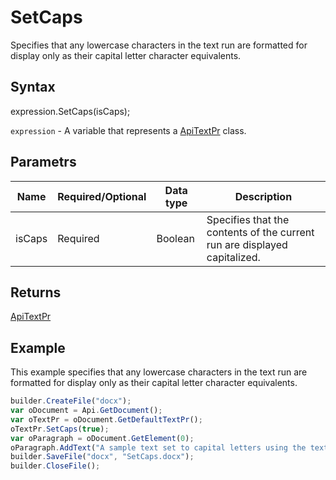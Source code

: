 # SetCaps

Specifies that any lowercase characters in the text run are formatted for display only as their capital letter character equivalents.

## Syntax

expression.SetCaps(isCaps);

`expression` - A variable that represents a [ApiTextPr](../ApiTextPr.md) class.

## Parametrs

| **Name** | **Required/Optional** | **Data type** | **Description** |
| ------------- | ------------- | ------------- | ------------- |
| isCaps | Required | Boolean | Specifies that the contents of the current run are displayed capitalized. |

## Returns

[ApiTextPr](../../ApiTextPr/ApiTextPr.md)

## Example

This example specifies that any lowercase characters in the text run are formatted for display only as their capital letter character equivalents.

```javascript
builder.CreateFile("docx");
var oDocument = Api.GetDocument();
var oTextPr = oDocument.GetDefaultTextPr();
oTextPr.SetCaps(true);
var oParagraph = oDocument.GetElement(0);
oParagraph.AddText("A sample text set to capital letters using the text properties.");
builder.SaveFile("docx", "SetCaps.docx");
builder.CloseFile();
```